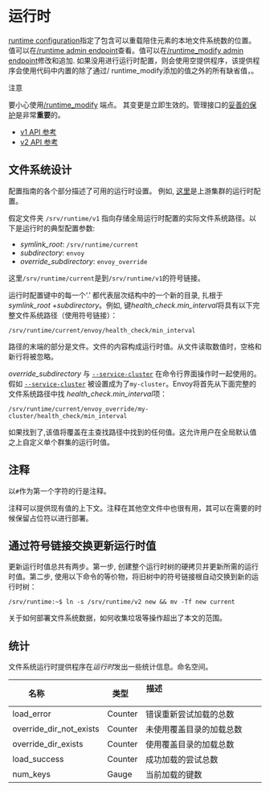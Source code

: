 # 运行时

[runtime configuration](../intro/arch_overview/runtime.md#arch-overview-runtime)指定了包含可以重载陪住元素的本地文件系统数的位置。值可以在[/runtime admin endpoint](../operations/admin.md#operations-admin-interface-runtime)查看。值可以在[/runtime_modify admin endpoint](../operations/admin.md#operations-admin-interface-runtime-modify)修改和追加. 如果没用进行运行时配置，则会使用空提供程序，该提供程序会使用代码中内置的除了通过/ runtime_modify添加的值之外的所有缺省值，。

注意

要小心使用[/runtime_modify](../operations/admin.md#operations-admin-interface-runtime-modify) 端点。 其变更是立即生效的。管理接口的[妥善的保护](../operations/admin.md#operations-admin-interface-security)是非常**重要**的。

- [v1 API 参考](../api-v1/runtime.md#config-runtime-v1)
- [v2 API 参考](../api-v2/config/bootstrap/v2/bootstrap.proto.md#envoy-api-msg-config-bootstrap-v2-runtime)

## 文件系统设计

配置指南的各个部分描述了可用的运行时设置。 例如, [这里](cluster_manager/cluster_runtime.md#config-cluster-manager-cluster-runtime)是上游集群的运行时配置。

假定文件夹 `/srv/runtime/v1` 指向存储全局运行时配置的实际文件系统路径。以下是运行时的典型配置参数:

- *symlink_root*: `/srv/runtime/current`
- *subdirectory*: `envoy`
- *override_subdirectory*: `envoy_override`

这里`/srv/runtime/current`是到`/srv/runtime/v1`的符号链接。

运行时配置键中的每一个‘.’ 都代表层次结构中的一个新的目录, 扎根于*symlink_root* +*subdirectory*。例如, 键*health_check.min_interval*将具有以下完整文件系统路径（使用符号链接）：

`/srv/runtime/current/envoy/health_check/min_interval`

路径的末端的部分是文件。文件的内容构成运行时值。从文件读取数值时，空格和新行将被忽略。

*override_subdirectory* 与 [`--service-cluster`](../operations/cli.md#cmdoption-service-cluster) 在命令行界面操作时一起使用的。假如 [`--service-cluster`](../operations/cli.md#cmdoption-service-cluster) 被设置成为了`my-cluster`。Envoy将首先从下面完整的文件系统路径中找 *health_check.min_interval*项：

`/srv/runtime/current/envoy_override/my-cluster/health_check/min_interval`

如果找到了,该值将覆盖在主查找路径中找到的任何值。这允许用户在全局默认值之上自定义单个群集的运行时值。

## 注释

以`#`作为第一个字符的行是注释。

注释可以提供现有值的上下文。注释在其他空文件中也很有用，其可以在需要的时候保留占位符以进行部署。

## 通过符号链接交换更新运行时值

更新运行时值总共有两步。第一步, 创建整个运行时树的硬拷贝并更新所需的运行时值。第二步, 使用以下命令的等价物，将旧树中的符号链接根自动交换到新的运行时树：

```
/srv/runtime:~$ ln -s /srv/runtime/v2 new && mv -Tf new current
```

关于如何部署文件系统数据，如何收集垃圾等操作超出了本文的范围。

## 统计

文件系统运行时提供程序在*运行时*发出一些统计信息。命名空间。

| 名称                    | 类型    | 描述                                                  |
| ----------------------- | ------- | ------------------------------------------------------------ |
| load_error              | Counter | 错误重新尝试加载的总数  |
| override_dir_not_exists | Counter | 未使用覆盖目录的加载总数 |
| override_dir_exists     | Counter | 使用覆盖目录的加载总数    |
| load_success            | Counter | 成功加载的尝试总数           |
| num_keys                | Gauge   | 当前加载的键数                              |
